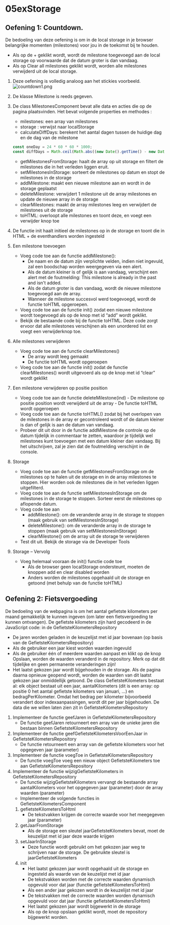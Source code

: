 # 05exStorage
## Oefening 1:  Countdown.


De bedoeling van deze oefening is om in de local storage in je browser belangrijke momenten (milestones) voor jou in de toekomst bij te houden. 
- Als op de + geklikt wordt, wordt de milestone toegevoegd aan de local storage op voorwaarde dat de datum groter is dan vandaag.
- Als op Clear all milestones geklikt wordt, worden alle milestones verwijderd uit de local storage.
1. Deze oefening is volledig analoog aan het stickies voorbeeld.
![countdown1.png](/docs/countdown1.png 'Voorbeeld')
1. De klasse Milestone is reeds gegeven.
1. De class MilestonesComponent bevat alle data en acties die op de pagina plaatsvinden. Het bevat volgende properties en methodes : 
	- milestones: een array van milestones
	- storage : verwijst naar localStorage
	- calculateDiffDays: berekent het aantal dagen tussen de huidige dag en de dag van de milestone
	```javascript
	const oneDay = 24 * 60 * 60 * 1000;
	const diffDays = Math.ceil(Math.abs((new Date().getTime() - new Date(cursor.value.date).getTime()) / (oneDay)));
	```
	- getMilestonesFromStorage: haalt de array op uit storage en filtert de milestones die in het verleden liggen eruit.
	- setMilestonesInStorage: sorteert de milestones op datum en stopt de milestones in de storage
	- addMilestone: maakt een nieuwe milestone aan en wordt in de storage geplaatst
	- deleteMilestone: verwijdert 1 milestone uit de array milestones en update de nieuwe array in de storage
	- clearMilestones: maakt de array milestones leeg en verwijdert de milestones uit de storage
	- toHTML: overloopt alle milestones en toont deze, en voegt een verwijder knop toe 
1. De functie init haalt initieel de milestones op in de storage en toont die in HTML + de eventhandlers worden ingesteld
1. Een milestone toevoegen
	- Voeg code toe aan de functie addMilestone(): 
		- De naam en de datum zijn verplichte velden, indien niet ingevuld, zal een boodschap worden weergegeven via een alert.
		- Als de datum kleiner is of gelijk is aan vandaag, verschijnt een alert met de foutmelding: This milestone is already in the past and isn't added.
  		- Als de datum groter is dan vandaag, wordt de nieuwe milestone toegevoegd aan de array.
		- Wanneer de milestone succesvol werd toegevoegd, wordt de functie toHTML opgeroepen.
	- Voeg code toe aan de functie init() zodat een nieuwe milestone wordt toegevoegd als op de knop met id “add” wordt geklikt.
	- Bekijk de bestaande code bij de functie toHTML. Deze code zorgt ervoor dat alle milestones verschijnen als een unordered list en voegt een verwijderknop toe.
1. Alle milestones verwijderen
	- Voeg code toe aan de functie clearMilestones()
  		- De array wordt leeg gemaakt
  		- De functie toHTML wordt opgeroepen 
	- Voeg code toe aan de functie init() zodat de functie clearMilestones() wordt uitgevoerd als op de knop met id “clear” wordt geklikt
1. Een milestone verwijderen op positie position
	- Voeg code toe aan de functie deleteMilestone(ind) 
    		- De milestone op positie position wordt verwijderd uit de array
    		- De functie toHTML wordt opgeroepen
	- Voeg code toe aan de functie toHTML() zodat bij het overlopen van de milestones in de array er gecontroleerd  wordt of de datum kleiner is dan of gelijk is aan de datum van vandaag. 
	- Probeer dit uit door in de functie addMilestone de controle op de datum tijdelijk in commentaar te zetten, waardoor je tijdelijk wel milestones kunt toevoegen met een datum kleiner dan vandaag. Bij het uitschrijven, zal je zien dat de foutmelding verschijnt in de console.
1. Storage
	- Voeg code toe aan de functie getMilestonesFromStorage om de milestones op te halen uit de storage en in de array milestones te stoppen. Hier worden ook de milestones die in het verleden liggen uitgefilterd.
	- Voeg code toe aan de functie setMilestonesInStorage om de milestones in de storage te stoppen. Sorteer eerst de milestones op aflopende datum.
	- Voeg code toe aan
		- addMilestone(): om de veranderde array in de storage te stoppen (maak gebruik van setMilestonesInStorage)
		- deleteMilestone(): om de veranderde array in de storage te stoppen (maak gebruik van setMilestonesInStorage)
		- clearMilestone() om de array uit de storage te verwijderen
	- Test dit uit. Bekijk de storage via de Developer Tools

1. Storage – Vervolg
	- Voeg helemaal vooraan de init() functie code toe
		- Als de browser geen localStorage ondersteunt, moeten de knoppen add en clear disabled worden
		- Anders worden de milestones opgehaald uit de storage en getoond (met behulp van de functie toHTML)
    
    
## Oefening 2: Fietsvergoeding 

De bedoeling van de webpagina is om het aantal gefietste kilometers per maand gemakkelijk te kunnen ingeven (om later een fietsvergoeding te kunnen ontvangen).
De gefietste kilometers zijn hard gecodeerd in de JavaScript code: in de GefietsteKilometersRepository
- De jaren worden geladen in de keuzelijst met id jaar bovenaan (op basis van de GefietsteKilometersRepository)
- Als de gebruiker een jaar kiest worden waarden ingevuld
- Als de gebruiker één of meerdere waarden aanpast en klikt op de knop Opslaan, worden de waarden veranderd in de repository. Merk op dat dit tijdelijke en geen permanente veranderingen zijn!
- Het laatst gekozen jaar wordt bijgehouden in de storage. Als de pagina daarna opnieuw geopend wordt, worden de waarden van dit laatst gekozen jaar onmiddellijk getoond. 
De class GefietsteKilometers bestaat al: elk object bestaat uit een jaar, aantalKilometers (dit is een array: op positie 0 het aantal gefietste kilometers van januari, …) en bedragPerKilometer. Omdat het bedrag per kilometer bijvoorbeeld verandert door indexaanpassingen, wordt dit per jaar bijgehouden.
De data die we willen laten zien zit in GefietsteKilometersRepository
1. Implementeer de functie geefJaren in GefietsteKilometersRepository
	- De functie geefJaren retourneert een array van de unieke jaren die bestaan binnen GefietsteKilometersRepository
1. Implementeer de functie geefGefietsteKilometersVoorEenJaar in GefietsteKilometersRepository
	- De functie retourneert een array van de gefietste kilometers voor het opgegeven jaar (parameter)
1. Implementeer de functie voegToe in GefietsteKilometersRepository
	- De functie voegToe voeg een nieuw object GefietsteKilometers toe aan GefietsteKilometersRepository
1. Implementeer de functie wijzigGefietsteKilometers in GefietsteKilometersRepository
	- De functie wijzigGefietsteKilometers vervangt de bestaande array aantalKilometers voor het opgegeven jaar (parameter) door de array waarden (parameter)
	- Implementeer de volgende functies in GefietsteKilometersComponent
	1. gefietsteKilometersToHtml 
		- De tekstvakken krijgen de correcte waarde voor het meegegeven jaar (parameter)
	1. getJaarFromStorage 
		- Als de storage een sleutel jaarGefietsteKilometers bevat, moet de keuzelijst met id jaar deze waarde krijgen 
	1. setJaarInStorage 
		- Deze functie wordt gebruikt om het gekozen jaar weg te schrijven naar de storage. De gebruikte sleutel is jaarGefietsteKilometers
	1. init
		- Het laatst gekozen jaar wordt opgehaald uit de storage en ingesteld als waarde van de keuzelijst met id jaar
		- De tekstvakken worden met de correcte waarden dynamisch opgevuld voor dat jaar (functie gefietsteKilometersToHtml)
		- Als een ander jaar gekozen wordt in de keuzelijst met id jaar
		- De tekstvakken met de correcte waarden worden dynamisch opgevuld voor dat jaar (functie gefietsteKilometersToHtml)
		- Het laatst gekozen jaar wordt bijgewerkt in de storage
		- Als op de knop opslaan geklikt wordt, moet de repository bijgewerkt worden.


